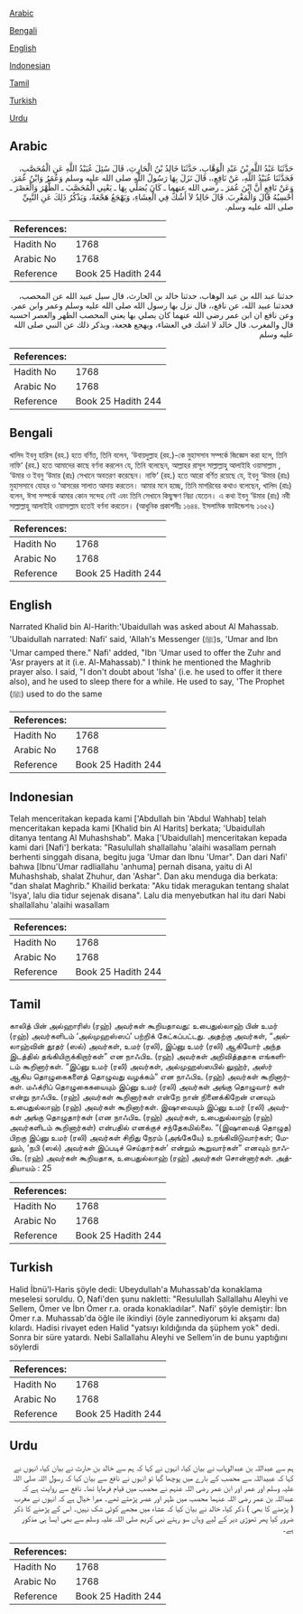 [Arabic](#arabic)

[Bengali](#bengali)

[English](#english)

[Indonesian](#indonesian)

[Tamil](#tamil)

[Turkish](#turkish)

[Urdu](#urdu)

## Arabic


<div dir="rtl" lang="ar" style={{fontSize:'larger',backgroundColor:'#f8f9fa',padding:20}}>
حَدَّثَنَا عَبْدُ اللَّهِ بْنُ عَبْدِ الْوَهَّابِ، حَدَّثَنَا خَالِدُ بْنُ الْحَارِثِ، قَالَ سُئِلَ عُبَيْدُ اللَّهِ عَنِ الْمُحَصَّبِ، فَحَدَّثَنَا عُبَيْدُ اللَّهِ، عَنْ نَافِعٍ،، قَالَ نَزَلَ بِهَا رَسُولُ اللَّهِ صلى الله عليه وسلم وَعُمَرُ وَابْنُ عُمَرَ‏.‏ وَعَنْ نَافِعٍ أَنَّ ابْنَ عُمَرَ ـ رضى الله عنهما ـ كَانَ يُصَلِّي بِهَا ـ يَعْنِي الْمُحَصَّبَ ـ الظُّهْرَ وَالْعَصْرَ ـ أَحْسِبُهُ قَالَ وَالْمَغْرِبَ‏.‏ قَالَ خَالِدٌ لاَ أَشُكُّ فِي الْعِشَاءِ، وَيَهْجَعُ هَجْعَةً، وَيَذْكُرُ ذَلِكَ عَنِ النَّبِيِّ صلى الله عليه وسلم‏.‏
</div>
<div style={{backgroundColor:'#f8f9fa',padding:20, marginBottom: 10}}><table> <thead> <tr> <th>References:</th> <th></th> </tr> </thead> <tbody><tr><td>Hadith No</td><td>1768</td></tr><tr><td>Arabic No</td><td>1768</td></tr><tr><td>Reference</td><td>Book 25 Hadith 244</td></tr></tbody></table></div>


<div dir="rtl" lang="ar" style={{fontSize:'larger',backgroundColor:'#f8f9fa',padding:20}}>
حدثنا عبد الله بن عبد الوهاب، حدثنا خالد بن الحارث، قال سيل عبيد الله عن المحصب، فحدثنا عبيد الله، عن نافع،، قال نزل بها رسول الله صلى الله عليه وسلم وعمر وابن عمر. وعن نافع ان ابن عمر رضى الله عنهما كان يصلي بها يعني المحصب الظهر والعصر احسبه قال والمغرب. قال خالد لا اشك في العشاء، ويهجع هجعة، ويذكر ذلك عن النبي صلى الله عليه وسلم
</div>
<div style={{backgroundColor:'#f8f9fa',padding:20, marginBottom: 10}}><table> <thead> <tr> <th>References:</th> <th></th> </tr> </thead> <tbody><tr><td>Hadith No</td><td>1768</td></tr><tr><td>Arabic No</td><td>1768</td></tr><tr><td>Reference</td><td>Book 25 Hadith 244</td></tr></tbody></table></div>

## Bengali


<div dir="ltr" lang="bn" style={{fontSize:'larger',backgroundColor:'#f8f9fa',padding:20}}>
খালিদ ইবনু হারিস (রহ.) হতে বর্ণিত, তিনি বলেন, ‘উবায়দুল্লাহ (রহ.)-কে মুহাসসাব সম্পর্কে জিজ্ঞেস করা হলে, তিনি নাফি‘ (রহ.) হতে আমাদের কাছে বর্ণনা করলেন যে, তিনি বলেছেন, আল্লাহর রাসূল সাল্লাল্লাহু আলাইহি ওয়াসাল্লাম , ‘উমার ও ইবনু ‘উমার (রাঃ) সেখানে অবতরণ করেছেন। নাফি‘ (রহ.) হতে আরো বর্ণিত রয়েছে যে, ইবনু ‘উমার (রাঃ) মুহাসসাবে যোহর ও ‘আসরের সালাত আদায় করতেন। আমার মনে হচ্ছে, তিনি মাগরিবের কথাও বলেছেন, খালিদ (রাঃ) বলেন, ঈসা সম্পর্কে আমার কোন সন্দেহ নেই এবং তিনি সেখানে কিছুক্ষণ নিদ্রা যেতেন। এ কথা ইবনু ‘উমার (রাঃ) নবী সাল্লাল্লাহু আলাইহি ওয়াসাল্লাম হতেই বর্ণনা করতেন। (আধুনিক প্রকাশনীঃ ১৬৪৪. ইসলামিক ফাউন্ডেশনঃ ১৬৫২)
</div>
<div style={{backgroundColor:'#f8f9fa',padding:20, marginBottom: 10}}><table> <thead> <tr> <th>References:</th> <th></th> </tr> </thead> <tbody><tr><td>Hadith No</td><td>1768</td></tr><tr><td>Arabic No</td><td>1768</td></tr><tr><td>Reference</td><td>Book 25 Hadith 244</td></tr></tbody></table></div>

## English


<div dir="ltr" lang="en" style={{fontSize:'larger',backgroundColor:'#f8f9fa',padding:20}}>
Narrated Khalid bin Al-Harith:'Ubaidullah was asked about Al Mahassab. 'Ubaidullah narrated: Nafi' said, 'Allah's Messenger (ﷺ)s, 'Umar and Ibn 'Umar camped there." Nafi' added, "Ibn 'Umar used to offer the Zuhr and 'Asr prayers at it (i.e. Al-Mahassab)." I think he mentioned the Maghrib prayer also. I said, "I don't doubt about 'Isha' (i.e. he used to offer it there also), and he used to sleep there for a while. He used to say, 'The Prophet (ﷺ) used to do the same
</div>
<div style={{backgroundColor:'#f8f9fa',padding:20, marginBottom: 10}}><table> <thead> <tr> <th>References:</th> <th></th> </tr> </thead> <tbody><tr><td>Hadith No</td><td>1768</td></tr><tr><td>Arabic No</td><td>1768</td></tr><tr><td>Reference</td><td>Book 25 Hadith 244</td></tr></tbody></table></div>

## Indonesian


<div dir="ltr" lang="id" style={{fontSize:'larger',backgroundColor:'#f8f9fa',padding:20}}>
Telah menceritakan kepada kami ['Abdullah bin 'Abdul Wahhab] telah menceritakan kepada kami [Khalid bin Al Harits] berkata; 'Ubaidullah ditanya tentang Al Muhashshab". Maka ['Ubaidullah] menceritakan kepada kami dari [Nafi'] berkata: "Rasulullah shallallahu 'alaihi wasallam pernah berhenti singgah disana, begitu juga 'Umar dan Ibnu 'Umar". Dan dari Nafi' bahwa [Ibnu'Umar radliallahu 'anhuma] pernah disana, yaitu di Al Muhashshab, shalat Zhuhur, dan 'Ashar". Dan aku menduga dia berkata: "dan shalat Maghrib." Khailid berkata: "Aku tidak meragukan tentang shalat 'Isya', lalu dia tidur sejenak disana". Lalu dia menyebutkan hal itu dari Nabi shallallahu 'alaihi wasallam
</div>
<div style={{backgroundColor:'#f8f9fa',padding:20, marginBottom: 10}}><table> <thead> <tr> <th>References:</th> <th></th> </tr> </thead> <tbody><tr><td>Hadith No</td><td>1768</td></tr><tr><td>Arabic No</td><td>1768</td></tr><tr><td>Reference</td><td>Book 25 Hadith 244</td></tr></tbody></table></div>

## Tamil


<div dir="ltr" lang="ta" style={{fontSize:'larger',backgroundColor:'#f8f9fa',padding:20}}>
காலித் பின் அல்ஹாரிஸ் (ரஹ்) அவர்கள் கூறியதாவது: உபைதுல்லாஹ் பின் உமர் (ரஹ்) அவர்களிடம் ‘அல்முஹஸ்ஸப்’ பற்றிக் கேட்கப்பட்டது. அதற்கு அவர்கள், “அல்லாஹ்வின் தூதர் (ஸல்) அவர்கள், உமர் (ரலி), இப்னு உமர் (ரலி) ஆகியோர் அந்த இடத்தில் தங்கியிருக்கிறார்கள்” என நாஃபிஉ (ரஹ்) அவர்கள் அறிவித்ததாக எங்களிடம் கூறினார்கள். “இப்னு உமர் (ரலி) அவர்கள், அல்முஹஸ்ஸபில் லுஹ்ர், அஸ்ர் ஆகிய தொழுகைகளைத் தொழுவது வழக்கம்” என நாஃபிஉ (ரஹ்) அவர்கள் கூறினார்கள். மஃக்ரிப் தொழுகைகயையும் இப்னு உமர் (ரலி) அவர்கள் அங்கு தொழுவார் கள் என்று நாஃபிஉ (ரஹ்) அவர்கள் கூறினார்கள் என்றே நான் நினைக்கிறேன் எனவும் உபைதுல்லாஹ் (ரஹ்) அவர்கள் கூறினார்கள். இஷாவையும் இப்னு உமர் (ரலி) அவர்கள் அங்கு தொழுதார்கள் (என நாஃபிஉ (ரஹ்) அவர்கள், உபைதுல்லாஹ் (ரஹ்) அவர்களிடம் கூறினார்கள்) என்பதில் எனக்குச் சந்தேகமில்லை. “(இஷாவைத் தொழுத) பிறகு இப்னு உமர் (ரலி) அவர்கள் சிறிது நேரம் (அங்கேயே) உறங்கிவிடுவார்கள்; மேலும், ‘நபி (ஸல்) அவர்கள் இப்படிச் செய்தார்கள்’ என்றும் கூறுவார்கள்” எனவும் நாஃபிஉ (ரஹ்) அவர்கள் கூறியதாக, உபைதுல்லாஹ் (ரஹ்) அவர்கள் சொன்னார்கள். அத்தியாயம் : 25
</div>
<div style={{backgroundColor:'#f8f9fa',padding:20, marginBottom: 10}}><table> <thead> <tr> <th>References:</th> <th></th> </tr> </thead> <tbody><tr><td>Hadith No</td><td>1768</td></tr><tr><td>Arabic No</td><td>1768</td></tr><tr><td>Reference</td><td>Book 25 Hadith 244</td></tr></tbody></table></div>

## Turkish


<div dir="ltr" lang="tr" style={{fontSize:'larger',backgroundColor:'#f8f9fa',padding:20}}>
Halid İbnü'l-Haris şöyle dedi: Ubeydullah'a Muhassab'da konaklama meselesi soruldu. O, Nafi'den şunu nakletti: "Resulullah Sallallahu Aleyhi ve Sellem, Ömer ve İbn Ömer r.a. orada konakladılar". Nafi' şöyle demiştir: İbn Ömer r.a. Muhassab'da öğle ile ikindiyi (öy­le zannediyorum ki akşamı da) kılardı. Hadisi rivayet eden Halid "yatsıyı kıldığında da şüphem yok" dedi. Sonra bir süre yatardı. Nebi Sallallahu Aleyhi ve Sellem'in de bunu yaptığını söylerdi
</div>
<div style={{backgroundColor:'#f8f9fa',padding:20, marginBottom: 10}}><table> <thead> <tr> <th>References:</th> <th></th> </tr> </thead> <tbody><tr><td>Hadith No</td><td>1768</td></tr><tr><td>Arabic No</td><td>1768</td></tr><tr><td>Reference</td><td>Book 25 Hadith 244</td></tr></tbody></table></div>

## Urdu


<div dir="rtl" lang="ur" style={{fontSize:'larger',backgroundColor:'#f8f9fa',padding:20}}>
ہم سے عبداللہ بن عبدالوہاب نے بیان کیا، انہوں نے کہا کہ ہم سے خالد بن حارث نے بیان کیا، انہوں نے کہا کہ عبیداللہ سے محصب کے بارے میں پوچھا گیا تو انہوں نے نافع سے بیان کیا کہ رسول اللہ صلی اللہ علیہ وسلم اور عمر اور ابن عمر رضی اللہ عنہم نے محصب میں قیام فرمایا تھا۔ نافع سے روایت ہے کہ عبداللہ بن عمر رضی اللہ عنہما محصب میں ظہر اور عصر پڑھتے تھے۔ میرا خیال ہے کہ انہوں نے مغرب ( پڑھنے کا بھی ) ذکر کیا، خالد نے بیان کیا کہ عشاء میں مجھے کوئی شک نہیں۔ اس کے پڑھنے کا ذکر ضرور کیا پھر تھوڑی دیر کے لیے وہاں سو رہتے نبی کریم صلی اللہ علیہ وسلم سے بھی ایسا ہی مذکور ہے۔
</div>
<div style={{backgroundColor:'#f8f9fa',padding:20, marginBottom: 10}}><table> <thead> <tr> <th>References:</th> <th></th> </tr> </thead> <tbody><tr><td>Hadith No</td><td>1768</td></tr><tr><td>Arabic No</td><td>1768</td></tr><tr><td>Reference</td><td>Book 25 Hadith 244</td></tr></tbody></table></div>